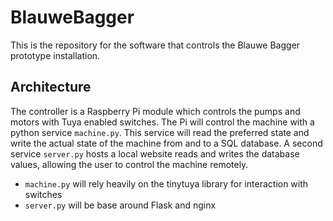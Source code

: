 # BlauweBagger
This is the repository for the software that controls the Blauwe Bagger prototype installation.
## Architecture
The controller is a Raspberry Pi module which controls the pumps and motors with Tuya enabled switches. The Pi will control the machine with a python service `machine.py`. This service will read the preferred state and write the actual state of the machine from and to a SQL database. A second service `server.py` hosts a local website reads and writes the database values, allowing the user to control the machine remotely.
* `machine.py` will rely heavily on the tinytuya library for interaction with switches
* `server.py` will be base around Flask and nginx
